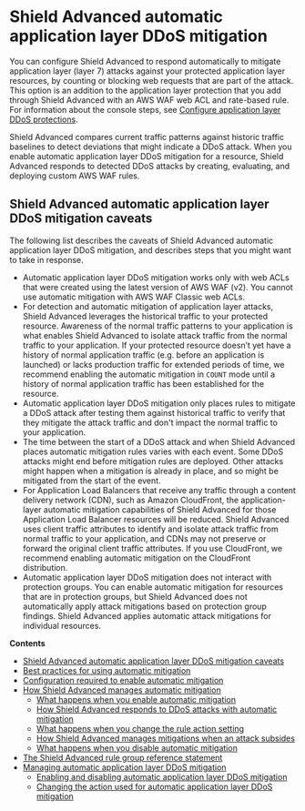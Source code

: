 # Shield Advanced automatic application layer DDoS mitigation<a name="ddos-automatic-app-layer-response"></a>

You can configure Shield Advanced to respond automatically to mitigate application layer \(layer 7\) attacks against your protected application layer resources, by counting or blocking web requests that are part of the attack\. This option is an addition to the application layer protection that you add through Shield Advanced with an AWS WAF web ACL and rate\-based rule\. For information about the console steps, see [Configure application layer DDoS protections](ddos-manage-protected-resources.md#configure-app-layer-protection)\.

Shield Advanced compares current traffic patterns against historic traffic baselines to detect deviations that might indicate a DDoS attack\. When you enable automatic application layer DDoS mitigation for a resource, Shield Advanced responds to detected DDoS attacks by creating, evaluating, and deploying custom AWS WAF rules\. 

## Shield Advanced automatic application layer DDoS mitigation caveats<a name="ddos-automatic-app-layer-response-caveats"></a>

The following list describes the caveats of Shield Advanced automatic application layer DDoS mitigation, and describes steps that you might want to take in response\.
+ Automatic application layer DDoS mitigation works only with web ACLs that were created using the latest version of AWS WAF \(v2\)\. You cannot use automatic mitigation with AWS WAF Classic web ACLs\.
+ For detection and automatic mitigation of application layer attacks, Shield Advanced leverages the historical traffic to your protected resource\. Awareness of the normal traffic patterns to your application is what enables Shield Advanced to isolate attack traffic from the normal traffic to your application\. If your protected resource doesn’t yet have a history of normal application traffic \(e\.g\. before an application is launched\) or lacks production traffic for extended periods of time, we recommend enabling the automatic mitigation in `COUNT` mode until a history of normal application traffic has been established for the resource\.
+ Automatic application layer DDoS mitigation only places rules to mitigate a DDoS attack after testing them against historical traffic to verify that they mitigate the attack traffic and don't impact the normal traffic to your application\.
+ The time between the start of a DDoS attack and when Shield Advanced places automatic mitigation rules varies with each event\. Some DDoS attacks might end before mitigation rules are deployed\. Other attacks might happen when a mitigation is already in place, and so might be mitigated from the start of the event\.
+ For Application Load Balancers that receive any traffic through a content delivery network \(CDN\), such as Amazon CloudFront, the application\-layer automatic mitigation capabilities of Shield Advanced for those Application Load Balancer resources will be reduced\. Shield Advanced uses client traffic attributes to identify and isolate attack traffic from normal traffic to your application, and CDNs may not preserve or forward the original client traffic attributes\. If you use CloudFront, we recommend enabling automatic mitigation on the CloudFront distribution\.
+ Automatic application layer DDoS mitigation does not interact with protection groups\. You can enable automatic mitigation for resources that are in protection groups, but Shield Advanced does not automatically apply attack mitigations based on protection group findings\. Shield Advanced applies automatic attack mitigations for individual resources\.

**Contents**
+ [Shield Advanced automatic application layer DDoS mitigation caveats](#ddos-automatic-app-layer-response-caveats)
+ [Best practices for using automatic mitigation](ddos-automatic-app-layer-response-bp.md)
+ [Configuration required to enable automatic mitigation](ddos-automatic-app-layer-response-config.md)
+ [How Shield Advanced manages automatic mitigation](ddos-automatic-app-layer-response-behavior.md)
  + [What happens when you enable automatic mitigation](ddos-automatic-app-layer-response-behavior.md#ddos-automatic-app-layer-response-enable)
  + [How Shield Advanced responds to DDoS attacks with automatic mitigation](ddos-automatic-app-layer-response-behavior.md#ddos-automatic-app-layer-response-ddos-attack)
  + [What happens when you change the rule action setting](ddos-automatic-app-layer-response-behavior.md#ddos-automatic-app-layer-response-change-action)
  + [How Shield Advanced manages mitigations when an attack subsides](ddos-automatic-app-layer-response-behavior.md#ddos-automatic-app-layer-response-after-attack)
  + [What happens when you disable automatic mitigation](ddos-automatic-app-layer-response-behavior.md#ddos-automatic-app-layer-response-disable)
+ [The Shield Advanced rule group reference statement](ddos-automatic-app-layer-response-rg.md)
+ [Managing automatic application layer DDoS mitigation](manage-automatic-app-layer-response.md)
  + [Enabling and disabling automatic application layer DDoS mitigation](manage-automatic-app-layer-response.md#enable-disable-automatic-app-layer-response)
  + [Changing the action used for automatic application layer DDoS mitigation](manage-automatic-app-layer-response.md#change-action-of-automatic-app-layer-response)